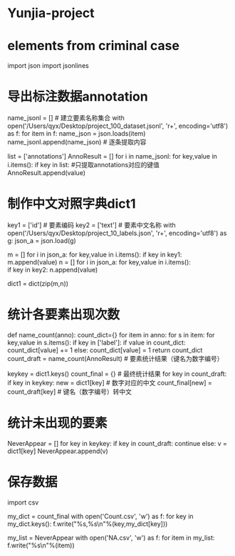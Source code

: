 # Yunjia-project
# elements from criminal case

import json
import jsonlines

# 导出标注数据annotation
name_jsonl = [] # 建立要素名称集合
with open('/Users/qyx/Desktop/project_100_dataset.jsonl', 'r+', encoding='utf8') as f:
    for item in f:
        name_json = json.loads(item)
        name_jsonl.append(name_json) # 逐条提取内容

list = ['annotations'] 
AnnoResult = []
for i in name_jsonl:
    for key,value in i.items():
        if key in list: #只提取annotations对应的键值
            AnnoResult.append(value) 

# 制作中文对照字典dict1
key1 = ['id'] # 要素编码
key2 = ['text'] # 要素中文名称
with open('/Users/qyx/Desktop/project_10_labels.json', 'r+', encoding='utf8') as g: 
    json_a = json.load(g)

m = []
for i in json_a: 
    for key,value in i.items(): 
        if key in key1:
            m.append(value)
n = []
for i in json_a: 
    for key,value in i.items():         
        if key in key2:
            n.append(value)

dict1 = dict(zip(m,n))

# 统计各要素出现次数
def name_count(anno):
    count_dict={}
    for item in anno:
        for s in item:
            for key,value in s.items():
                if key in ['label']:
                    if value in count_dict:
                        count_dict[value] += 1
                    else: 
                        count_dict[value] = 1
    return count_dict
count_draft = name_count(AnnoResult) # 要素统计结果（键名为数字编号）

keykey = dict1.keys()
count_final = {} # 最终统计结果
for key in count_draft:
    if key in keykey:
        new = dict1[key] # 数字对应的中文
        count_final[new] = count_draft[key] # 键名（数字编号）转中文

# 统计未出现的要素
NeverAppear = []
for key in keykey:
    if key in count_draft:
        continue
    else:
        v = dict1[key]
        NeverAppear.append(v)

# 保存数据

import csv

my_dict = count_final
with open('Count.csv', 'w') as f:
    for key in my_dict.keys():
        f.write("%s,%s\n"%(key,my_dict[key]))


my_list = NeverAppear
with open('NA.csv', 'w') as f:
    for item in my_list:
        f.write("%s\n"%(item))
